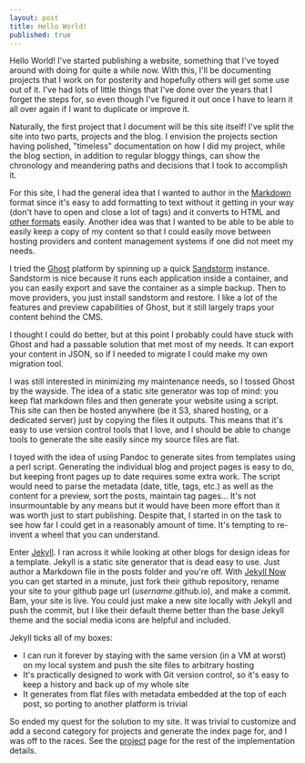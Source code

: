```yaml
---
layout: post
title: Hello World!
published: true
---
```


Hello World! I've started publishing a website, something that I've toyed around with doing for quite a while now. With this, I'll be documenting projects that I work on for posterity and hopefully others will get some use out of it. I've had lots of little things that I've done over the years that I forget the steps for, so even though I've figured it out once I have to learn it all over again if I want to duplicate or improve it.

Naturally, the first project that I document will be this site itself! I've split the site into two parts, projects and the blog.  I envision the projects section having polished, "timeless" documentation on how I did my project, while the blog section, in addition to regular bloggy things, can show the chronology and meandering paths and decisions that I took to accomplish it.

For this site, I had the general idea that I wanted to author in the [Markdown](https://daringfireball.net/projects/markdown/syntax#overview) format since it's easy to add formatting to text without it getting in your way (don't have to open and close a lot of tags) and it converts to HTML and [other formats](http://pandoc.org/) easily. Another idea was that I wanted to be able to be able to easily keep a copy of my content so that I could easily move between hosting providers and content management systems if one did not meet my needs.

I tried the [Ghost](https://ghost.org/) platform by spinning up a quick [Sandstorm](https://sandstorm.io/) instance. Sandstorm is nice because it runs each application inside a container, and you can easily export and save the container as a simple backup. Then to move providers, you just install sandstorm and restore. I like a lot of the features and preview capabilities of Ghost, but it still largely traps your content behind the CMS.

I thought I could do better, but at this point I probably could have stuck with Ghost and had a passable solution that met most of my needs.  It can export your content in JSON, so if I needed to migrate I could make my own migration tool.

I was still interested in minimizing my maintenance needs, so I tossed Ghost by the wayside. The idea of a static site generator was top of mind: you keep flat markdown files and then generate your website using a script. This site can then be hosted anywhere (be it S3, shared hosting, or a dedicated server) just by copying the files it outputs. This means that it's easy to use version control tools that I love, and I should be able to change tools to generate the site easily since my source files are flat.

I toyed with the idea of using Pandoc to generate sites from templates using a perl script. Generating the individual blog and project pages is easy to do, but keeping front pages up to date requires some extra work. The script would need to parse the metadata (date, title, tags, etc.) as well as the content for a preview, sort the posts, maintain tag pages... It's not insurmountable by any means but it would have been more effort than it was worth just to start publishing. Despite that, I started in on the task to see how far I could get in a reasonably amount of time.  It's tempting to re-invent a wheel that you can understand.

Enter [Jekyll](https://jekyllrb.com/).  I ran across it while looking at other blogs for design ideas for a template.  Jekyll is a static site generator that is dead easy to use.  Just author a Markdown file in the posts folder and you're off. With [Jekyll Now](http://www.jekyllnow.com/) you can get started in a minute, just fork their github repository, rename your site to your github page url (_username_.github.io), and make a commit. Bam, your site is live. You could just make a new site locally with Jekyll and push the commit, but I like their default theme better than the base Jekyll theme and the social media icons are helpful and included.

Jekyll ticks all of my boxes:

* I can run it forever by staying with the same version (in a VM at worst) on my local system and push the site files to arbitrary hosting
* It's practically designed to work with Git version control, so it's easy to keep a history and back up of my whole site
* It generates from flat files with metadata embedded at the top of each post, so porting to another platform is trivial

So ended my quest for the solution to my site.  It was trivial to customize and add a second category for projects and generate the index page for, and I was off to the races.  See the [project](/projects/Jekyll-Blog/) page for the rest of the implementation details.
